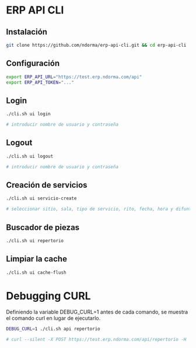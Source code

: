 # ERP API CLI

## Instalación

```sh
git clone https://github.com/ndorma/erp-api-cli.git && cd erp-api-cli
```

## Configuración

```sh
export ERP_API_URL="https://test.erp.ndorma.com/api"
export ERP_API_TOKEN="..."
```

## Login

```sh
./cli.sh ui login

# introducir nombre de usuario y contraseña
```

## Logout

```sh
./cli.sh ui logout

# introducir nombre de usuario y contraseña
```

## Creación de servicios

```sh
./cli.sh ui servicio-create

# seleccionar sitio, sala, tipo de servicio, rito, fecha, hora y difunto
```

## Buscador de piezas

```sh
./cli.sh ui repertorio
```
## Limpiar la cache

```sh
./cli.sh ui cache-flush
```

# Debugging CURL

Definiendo la variable DEBUG_CURL=1 antes de cada comando, se muestra el comando curl en lugar de ejecutarlo.

```sh
DEBUG_CURL=1 ./cli.sh api repertorio

# curl --silent -X POST https://test.erp.ndorma.com/api/repertorio -H 'accept: application/json' -H 'Content-Type: application/json' -H 'usuario: 1' -H 'hash: 8b7f2076423ef84d44febf72718cbc73228107aa0d6d56da37aadac7783933ff'
```
